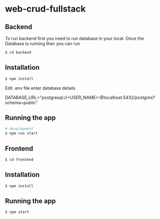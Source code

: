 # web-crud-fullstack

## Backend
To run backend first you need to run database in your local.
Once the Database is running then you can run

```bash
$ cd backend
```

## Installation

```bash
$ npm install
```


Edit .env file enter database details 

DATABASE_URL="postgresql://<USER_NAME>:<PASSWORD>@localhost:5432/postgres?schema=public"


## Running the app

```bash
# development
$ npm run start
```


## Frontend

```bash
$ cd frontend
```
## Installation

```bash
$ npm install
```

## Running the app

```bash
$ npm start
```
